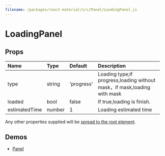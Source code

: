```yaml
---
filename: /packages/react-material/src/Panel/LoadingPanel.js
---
```


<!--- This documentation is automatically generated, do not try to edit it. -->

# LoadingPanel



## Props

| Name | Type | Default | Description |
|:-----|:-----|:--------|:------------|
| <span class="prop-name">type</span> | <span class="prop-type">string | <span class="prop-default">'progress'</span> | Loading type;if progress,loading without mask，if mask,loading with mask |
| <span class="prop-name">loaded</span> | <span class="prop-type">bool | <span class="prop-default">false</span> | If true,loading is finish. |
| <span class="prop-name">estimatedTime</span> | <span class="prop-type">number | <span class="prop-default">1</span> | Loading estimated time |

Any other properties supplied will be [spread to the root element](/guides/api#spread).

## Demos

- [Panel](/demos/panel)

